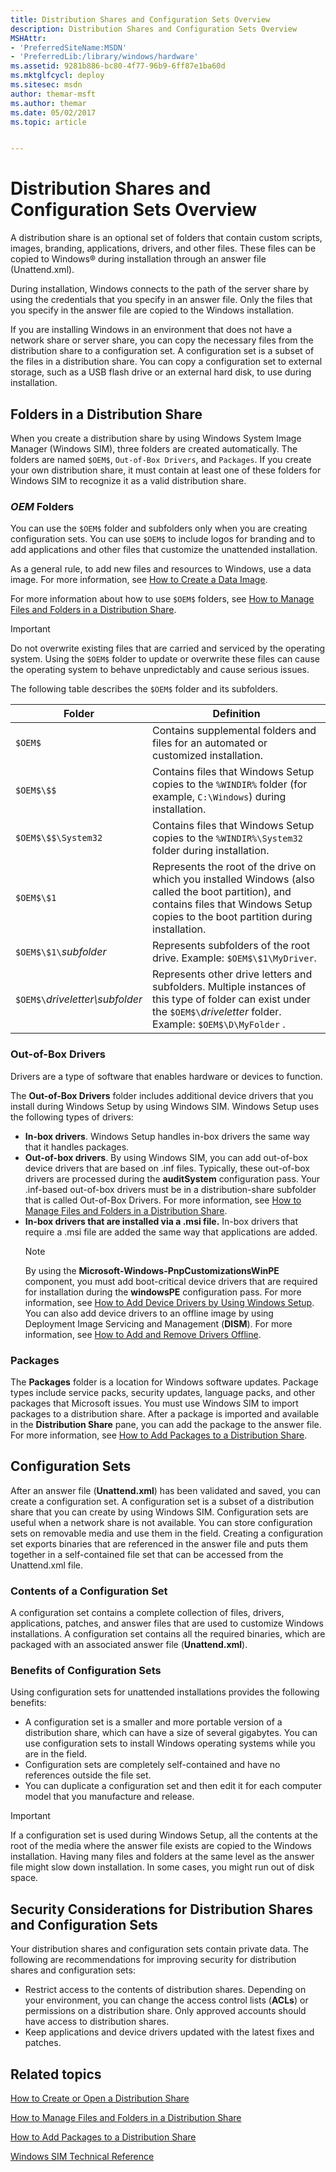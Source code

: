 ```yaml
---
title: Distribution Shares and Configuration Sets Overview
description: Distribution Shares and Configuration Sets Overview
MSHAttr:
- 'PreferredSiteName:MSDN'
- 'PreferredLib:/library/windows/hardware'
ms.assetid: 9281b886-bc80-4f77-96b9-6ff87e1ba60d
ms.mktglfcycl: deploy
ms.sitesec: msdn
author: themar-msft
ms.author: themar
ms.date: 05/02/2017
ms.topic: article


---
```

# Distribution Shares and Configuration Sets Overview

A distribution share is an optional set of folders that contain custom scripts, images, branding, applications, drivers, and other files. These files can be copied to Windows® during installation through an answer file (Unattend.xml).

During installation, Windows connects to the path of the server share by using the credentials that you specify in an answer file. Only the files that you specify in the answer file are copied to the Windows installation.

If you are installing Windows in an environment that does not have a network share or server share, you can copy the necessary files from the distribution share to a configuration set. A configuration set is a subset of the files in a distribution share. You can copy a configuration set to external storage, such as a USB flash drive or an external hard disk, to use during installation.

## Folders in a Distribution Share

When you create a distribution share by using Windows System Image Manager (Windows SIM), three folders are created automatically. The folders are named `$OEM$`, `Out-of-Box Drivers`, and `Packages`. If you create your own distribution share, it must contain at least one of these folders for Windows SIM to recognize it as a valid distribution share.

### <a href="" id="-oem--folders"></a>**$OEM$ Folders**

You can use the `$OEM$` folder and subfolders only when you are creating configuration sets. You can use `$OEM$` to include logos for branding and to add applications and other files that customize the unattended installation.

As a general rule, to add new files and resources to Windows, use a data image. For more information, see [How to Create a Data Image](http://go.microsoft.com/fwlink/?LinkId=224962).

For more information about how to use `$OEM$` folders, see [How to Manage Files and Folders in a Distribution Share](http://go.microsoft.com/fwlink/?LinkId=224963).

> [!Important]
> Do not overwrite existing files that are carried and serviced by the operating system. Using the `$OEM$` folder to update or overwrite these files can cause the operating system to behave unpredictably and cause serious issues.

The following table describes the `$OEM$` folder and its subfolders.

|Folder                   | Definition | 
|-------------------------|------------|
`$OEM$`                   | Contains supplemental folders and files for an automated or customized installation.|
|`$OEM$\$$`               | Contains files that Windows Setup copies to the `%WINDIR%` folder (for example, `C:\Windows`) during installation.| 
| `$OEM$\$$\System32`     | Contains files that Windows Setup copies to the `%WINDIR%\System32` folder during installation. | 
| `$OEM$\$1`              | Represents the root of the drive on which you installed Windows (also called the boot partition), and contains files that Windows Setup copies to the boot partition during installation. | 
| `$OEM$\$1\`_subfolder_  | Represents subfolders of the root drive. Example: `$OEM$\$1\MyDriver`. | 
| `$OEM$\`_driveletter\subfolder_ | Represents other drive letters and subfolders. Multiple instances of this type of folder can exist under the `$OEM$\`_driveletter_ folder. Example: `$OEM$\D\MyFolder` . | 

### Out-of-Box Drivers

Drivers are a type of software that enables hardware or devices to function.

The **Out-of-Box Drivers** folder includes additional device drivers that you install during Windows Setup by using Windows SIM. Windows Setup uses the following types of drivers:

* **In-box drivers**. Windows Setup handles in-box drivers the same way that it handles packages.
* **Out-of-box drivers**. By using Windows SIM, you can add out-of-box device drivers that are based on .inf files. Typically, these out-of-box drivers are processed during the **auditSystem** configuration pass. Your .inf-based out-of-box drivers must be in a distribution-share subfolder that is called Out-of-Box Drivers. For more information, see [How to Manage Files and Folders in a Distribution Share](http://go.microsoft.com/fwlink/?LinkId=224963).
* **In-box drivers that are installed via a .msi file.** In-box drivers that require a .msi file are added the same way that applications are added.
  > [!Note]
  > By using the **Microsoft-Windows-PnpCustomizationsWinPE** component, you must add boot-critical device drivers that are required for installation during the **windowsPE** configuration pass. For more information, see [How to Add Device Drivers by Using Windows Setup](http://go.microsoft.com/fwlink/?LinkId=224975). You can also add device drivers to an offline image by using Deployment Image Servicing and Management (**DISM**). For more information, see [How to Add and Remove Drivers Offline](http://go.microsoft.com/fwlink/?LinkId=224967).

### Packages

The **Packages** folder is a location for Windows software updates. Package types include service packs, security updates, language packs, and other packages that Microsoft issues. You must use Windows SIM to import packages to a distribution share. After a package is imported and available in the **Distribution Share** pane, you can add the package to the answer file. For more information, see [How to Add Packages to a Distribution Share](http://go.microsoft.com/fwlink/?LinkId=225111).

## Configuration Sets

After an answer file (**Unattend.xml**) has been validated and saved, you can create a configuration set. A configuration set is a subset of a distribution share that you can create by using Windows SIM. Configuration sets are useful when a network share is not available. You can store configuration sets on removable media and use them in the field. Creating a configuration set exports binaries that are referenced in the answer file and puts them together in a self-contained file set that can be accessed from the Unattend.xml file.

### Contents of a Configuration Set

A configuration set contains a complete collection of files, drivers, applications, patches, and answer files that are used to customize Windows installations. A configuration set contains all the required binaries, which are packaged with an associated answer file (**Unattend.xml**).

### Benefits of Configuration Sets

Using configuration sets for unattended installations provides the following benefits:

* A configuration set is a smaller and more portable version of a distribution share, which can have a size of several gigabytes. You can use configuration sets to install Windows operating systems while you are in the field.
* Configuration sets are completely self-contained and have no references outside the file set.
* You can duplicate a configuration set and then edit it for each computer model that you manufacture and release.

> [!Important]
> If a configuration set is used during Windows Setup, all the contents at the root of the media where the answer file exists are copied to the Windows installation. Having many files and folders at the same level as the answer file might slow down installation. In some cases, you might run out of disk space.

## Security Considerations for Distribution Shares and Configuration Sets

Your distribution shares and configuration sets contain private data. The following are recommendations for improving security for distribution shares and configuration sets:

* Restrict access to the contents of distribution shares. Depending on your environment, you can change the access control lists (**ACLs**) or permissions on a distribution share. Only approved accounts should have access to distribution shares.
* Keep applications and device drivers updated with the latest fixes and patches.

## Related topics

[How to Create or Open a Distribution Share](http://go.microsoft.com/fwlink/?LinkId=225113)

[How to Manage Files and Folders in a Distribution Share](http://go.microsoft.com/fwlink/?LinkId=224963)

[How to Add Packages to a Distribution Share](http://go.microsoft.com/fwlink/?LinkId=225111)

[Windows SIM Technical Reference](http://go.microsoft.com/fwlink/?LinkId=214570)
